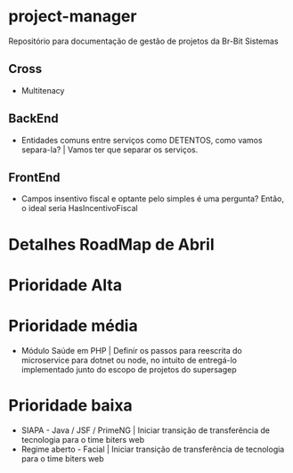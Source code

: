 # project-manager
Repositório para documentação de gestão de projetos da Br-Bit Sistemas

## Cross
* Multitenacy

## BackEnd
* Entidades comuns entre serviços como DETENTOS, como vamos separa-la? | Vamos ter que separar os serviços.

## FrontEnd
* Campos insentivo fiscal e optante pelo simples é uma pergunta? Então, o ideal seria HasIncentivoFiscal

# Detalhes RoadMap de Abril

# Prioridade Alta

# Prioridade média
* Módulo Saúde em PHP | Definir os passos para reescrita do microservice para dotnet ou node, no intuito de entregá-lo implementado junto do escopo de projetos do supersagep

# Prioridade baixa
* SIAPA - Java / JSF / PrimeNG | Iniciar transição de transferência de tecnologia para o time biters web
* Regime aberto - Facial | Iniciar transição de transferência de tecnologia para o time biters web

